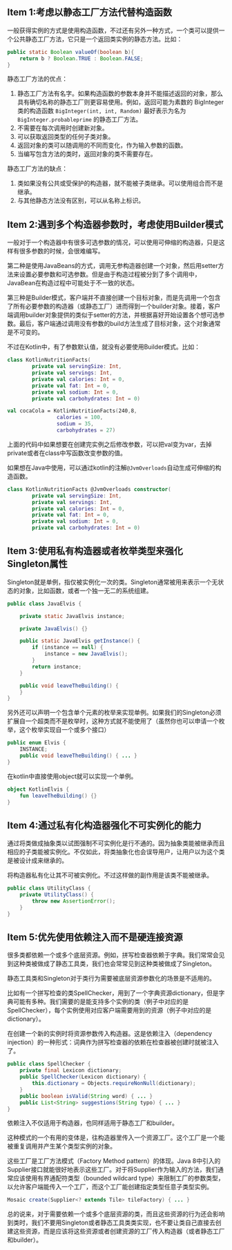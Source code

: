 ## Item 1:考虑以静态工厂方法代替构造函数

一般获得实例的方式是使用构造函数，不过还有另外一种方式，一个类可以提供一个公共静态工厂方法，它只是一个返回类实例的静态方法。比如：

```java
public static Boolean valueOf(boolean b){
	return b ? Boolean.TRUE : Boolean.FALSE;
}
```

静态工厂方法的优点：

1. 静态工厂方法有名字。如果构造函数的参数本身并不能描述返回的对象，那么具有确切名称的静态工厂则更容易使用。例如，返回可能为素数的 BigInteger 类的构造函数 `BigInteger(int, int, Random)` 最好表示为名为 `BigInteger.probableprime` 的静态工厂方法。
2. 不需要在每次调用时创建新对象。
3. 可以获取返回类型的任何子类对象。
4. 返回对象的类可以随调用的不同而变化，作为输入参数的函数。
5. 当编写包含方法的类时，返回对象的类不需要存在。

静态工厂方法的缺点：

1. 类如果没有公共或受保护的构造器，就不能被子类继承。可以使用组合而不是继承。
2. 与其他静态方法没有区别，可以从名称上标识。

## Item 2:遇到多个构造器参数时，考虑使用Builder模式

一般对于一个构造器中有很多可选参数的情况，可以使用可伸缩的构造器，只是这样有很多参数的时候，会很难编写。

第二种是使用JavaBeans的方式，调用无参构造器创建一个对象，然后用setter方法来设置必要参数和可选参数。但是由于构造过程被分到了多个调用中，JavaBean在构造过程中可能处于不一致的状态。

第三种是Builder模式，客户端并不直接创建一个目标对象，而是先调用一个包含了所有必要参数的构造器（或静态工厂）进而得到一个builder对象。接着，客户端调用builder对象提供的类似于setter的方法，并根据喜好开始设置各个想可选参数。最后，客户端通过调用没有参数的build方法生成了目标对象，这个对象通常是不可变的。

不过在Kotlin中，有了参数默认值，就没有必要使用Builder模式。比如：

```kotlin
class KotlinNutritionFacts(
        private val servingSize: Int,
        private val servings: Int,
        private val calories: Int = 0,
        private val fat: Int = 0,
        private val sodium: Int = 0,
        private val carbohydrates: Int = 0)

val cocaCola = KotlinNutritionFacts(240,8,
                calories = 100,
                sodium = 35,
                carbohydrates = 27)
```

上面的代码中如果想要在创建完实例之后修改参数，可以把val变为var，去掉private或者在class中写函数改变参数的值。

如果想在Java中使用，可以通过kotlin的注解`@JvmOverloads`自动生成可伸缩的构造函数。

```kotlin
class KotlinNutritionFacts @JvmOverloads constructor(
        private val servingSize: Int,
        private val servings: Int,
        private val calories: Int = 0,
        private val fat: Int = 0,
        private val sodium: Int = 0,
        private val carbohydrates: Int = 0)
```
## Item 3:使用私有构造器或者枚举类型来强化Singleton属性

Singleton就是单例，指仅被实例化一次的类。Singleton通常被用来表示一个无状态的对象，比如函数，或者一个独一无二的系统组建。

```java
public class JavaElvis {

    private static JavaElvis instance;

    private JavaElvis() {}

    public static JavaElvis getInstance() {
        if (instance == null) {
            instance = new JavaElvis();
        }
        return instance;
    }

    public void leaveTheBuilding() {
    }
}
```

另外还可以声明一个包含单个元素的枚举来实现单例。如果我们的Singleton必须扩展自一个超类而不是枚举时，这种方式就不能使用了（虽然你也可以申请一个枚举，这个枚举实现自一个或多个接口）

```java
public enum Elvis { 
    INSTANCE;
    public void leaveTheBuilding() { ... } 
}
```

在kotlin中直接使用object就可以实现一个单例。

```kotlin
object KotlinElvis {
    fun leaveTheBuilding() {}
}
```

## Item 4:通过私有化构造器强化不可实例化的能力

通过将类做成抽象类以试图强制不可实例化是行不通的。因为抽象类能被继承而且相应的子类能被实例化。不仅如此，将类抽象化也会误导用户，让用户以为这个类是被设计成来继承的。

将构造器私有化让其不可被实例化。不过这样做的副作用是该类不能被继承。

```java
public class UtilityClass {
    private UtilityClass() {
        throw new AssertionError();
    }
}
```

## Item 5:优先使用依赖注入而不是硬连接资源

很多类都依赖一个或多个底层资源。例如，拼写检查器依赖于字典。我们常常会见到这种类被做成了静态工具类，我们也会常常见到这种类被做成了Singleton。

静态工具类和Singleton对于类行为需要被底层资源参数化的场景是不适用的。

比如有一个拼写检查的类SpellChecker，用到了一个字典资源dictionary，但是字典可能有多种。我们需要的是能支持多个实例的类（例子中对应的是SpellChecker），每个实例使用对应客户端需要用到的资源（例子中对应的是dictionary）。

在创建一个新的实例时将资源参数传入构造器。这是依赖注入（dependency injection）的一种形式：词典作为拼写检查器的依赖在检查器被创建时就被注入了。

```java
public class SpellChecker {
    private final Lexicon dictionary;
    public SpellChecker(Lexicon dictionary) {
        this.dictionary = Objects.requireNonNull(dictionary);
    } 
    public boolean isValid(String word) { ... }
    public List<String> suggestions(String typo) { ... }
}
```

依赖注入不仅适用于构造器，也同样适用于静态工厂和builder。

这种模式的一个有用的变体是，往构造器里传入一个资源工厂。这个工厂是一个能被重复调用并产生某个类型实例的对象。

这些工厂是工厂方法模式（Factory Method pattern）的体现。Java 8中引入的Supplier<T>接口就能很好地表示这些工厂。对于将Supplier<T>作为输入的方法，我们通常应该使用有界通配符类型（bounded wildcard type）来限制工厂的参数类型，以允许客户端能传入一个工厂，而这个工厂能创建指定类型任意子类型实例。

```java
Mosaic create(Supplier<? extends Tile> tileFactory) { ... }
```

总的说来，对于需要依赖一个或多个底层资源的类，而且这些资源的行为还会影响到类时，我们不要用Singleton或者静态工具类类实现，也不要让类自己直接去创建这些资源，而是应该将这些资源或者创建资源的工厂传入构造器（或者静态工厂和builder）。